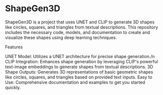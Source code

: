 # ShapeGen3D
ShapeGen3D is a project that uses UNET and CLIP to generate 3D shapes like circles, squares, and triangles from textual descriptions. This repository includes the necessary code, models, and documentation to create and visualize these shapes using deep learning techniques.

Features

UNET Model: Utilizes a UNET architecture for precise shape generation./n
CLIP Integration: Enhances shape generation by leveraging CLIP's powerful text-image embeddings to generate shapes from textual descriptions.
3D Shape Outputs: Generates 3D representations of basic geometric shapes like circles, squares, and triangles based on provided text inputs.
Easy to Use: Comprehensive documentation and examples to get you started quickly.
